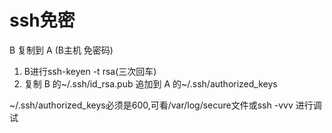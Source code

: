 # ssh免密
B 复制到 A  (B主机 免密码)
1. B进行ssh-keyen -t rsa(三次回车)
2. 复制 B 的\~/.ssh/id\_rsa.pub 追加到 A 的\~/.ssh/authorized\_keys

~/.ssh/authorized\_keys必须是600,可看/var/log/secure文件或ssh -vvv 进行调试